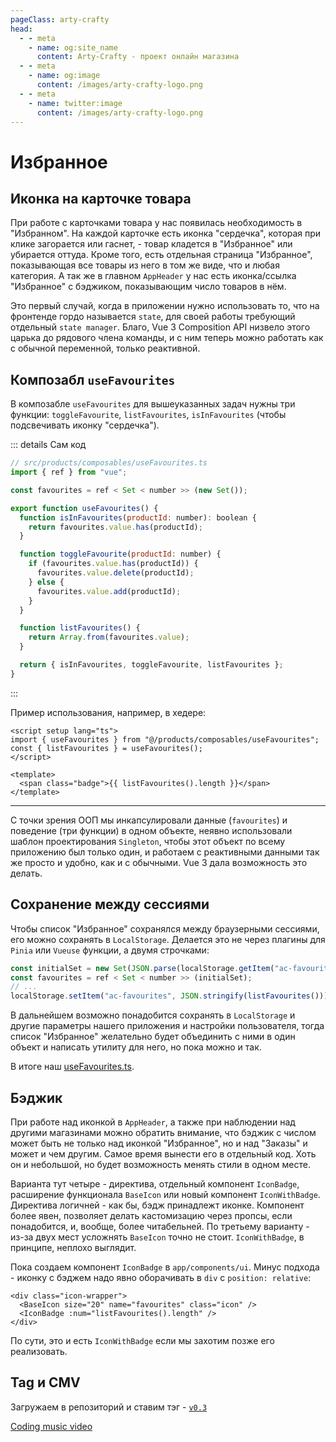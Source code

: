 ```yaml
---
pageClass: arty-crafty
head:
  - - meta
    - name: og:site_name
      content: Arty-Crafty - проект онлайн магазина
  - - meta
    - name: og:image
      content: /images/arty-crafty-logo.png
  - - meta
    - name: twitter:image
      content: /images/arty-crafty-logo.png
---
```


# Избранное

## Иконка на карточке товара

При работе с карточками товара у нас появилась необходимость в "Избранном". На каждой карточке есть иконка "сердечка", которая при клике загорается или гаснет, - товар кладется в "Избранное" или убирается оттуда. Кроме того, есть отдельная страница "Избранное", показывающая все товары из него в том же виде, что и любая категория. А так же в главном `AppHeader` у нас есть иконка/ссылка "Избранное" с бэджиком, показывающим число товаров в нём.

Это первый случай, когда в приложении нужно использовать то, что на фронтенде гордо называется `state`, для своей работы требующий отдельный `state manager`. Благо, Vue 3 Composition API низвело этого царька до рядового члена команды, и с ним теперь можно работать как с обычной переменной, только реактивной.

## Композабл `useFavourites`

В композабле `useFavourites` для вышеуказанных задач нужны три функции: `toggleFavourite`, `listFavourites`, `isInFavourites` (чтобы подсвечивать иконку "сердечка").

::: details Сам код
```js
// src/products/composables/useFavourites.ts
import { ref } from "vue";

const favourites = ref < Set < number >> (new Set());

export function useFavourites() {
  function isInFavourites(productId: number): boolean {
    return favourites.value.has(productId);
  }

  function toggleFavourite(productId: number) {
    if (favourites.value.has(productId)) {
      favourites.value.delete(productId);
    } else {
      favourites.value.add(productId);
    }
  }

  function listFavourites() {
    return Array.from(favourites.value);
  }

  return { isInFavourites, toggleFavourite, listFavourites };
}
```
:::

Пример использования, например, в хедере:

```vue
<script setup lang="ts">
import { useFavourites } from "@/products/composables/useFavourites";
const { listFavourites } = useFavourites();
</script>

<template>
  <span class="badge">{{ listFavourites().length }}</span>
</template>
```

---

С точки зрения ООП мы инкапсулировали данные (`favourites`) и поведение (три функции) в одном объекте, неявно использовали шаблон проектирования `Singleton`, чтобы этот объект по всему приложению был только один, и работаем с реактивными данными так же просто и удобно, как и с обычными. Vue 3 дала возможность это делать.

## Сохранение между сессиями

Чтобы список "Избранное" сохранялся между браузерными сессиями, его можно сохранять в `LocalStorage`. Делается это не через плагины для `Pinia` или `Vueuse` функции, а двумя строчками:

```js
const initialSet = new Set(JSON.parse(localStorage.getItem("ac-favourites")));
const favourites = ref < Set < number >> (initialSet);
// ...
localStorage.setItem("ac-favourites", JSON.stringify(listFavourites()));
```

В дальнейшем возможно понадобится сохранять в `LocalStorage` и другие параметры нашего приложения и настройки пользователя, тогда список "Избранное" желательно будет объединить с ними в один объект и написать утилиту для него, но пока можно и так.

В итоге наш [useFavourites.ts](https://github.com/vuesence/arty-crafty/blob/main/src/products/composables/useFavourites.ts).

## Бэджик

При работе над иконкой в `AppHeader`, а также при наблюдении над другими магазинами можно обратить внимание, что бэджик с числом может быть не только над иконкой "Избранное", но и над "Заказы" и может и чем другим. Самое время вынести его в отдельный код. Хоть он и небольшой, но будет возможность менять стили в одном месте.

Варианта тут четыре - директива, отдельный компонент `IconBadge`, расширение функционала `BaseIcon` или новый компонент `IconWithBadge`. Директива логичней - как бы, бэдж принадлежт иконке. Компонент более явен, позволяет делать кастомизацию через пропсы, если понадобится, и, вообще, более читабельней. По третьему варианту - из-за двух мест усложнять `BaseIcon` точно не стоит. `IconWithBadge`, в принципе, неплохо выглядит.

Пока создаем компонент `IconBadge` в `app/components/ui`. Минус подхода - иконку с бэджем надо явно оборачивать в `div` с `position: relative`:

```vue-html
<div class="icon-wrapper">
  <BaseIcon size="20" name="favourites" class="icon" />
  <IconBadge :num="listFavourites().length" />
</div>
```

По сути, это и есть `IconWithBadge` если мы захотим позже его реализовать.

## Tag и CMV

Загружаем в репозиторий и ставим тэг - [`v0.3`](https://github.com/vuesence/arty-crafty/tree/v0.3)

[Coding music video](https://photos.google.com/share/AF1QipPaGf2RnGHrHhRIq0r6X8uoojZr-8n0WlkTZmwIcKOBYJXm04F7P5jAvHgi1CtF7A/photo/AF1QipMPkN6CCMlOdwlg5H0TVkJYsswMq5JvuJGBvt67?key=R05CcnF4Y3BibXRiSHRKUVdZd0wzVWt4VFM1UUhB)

